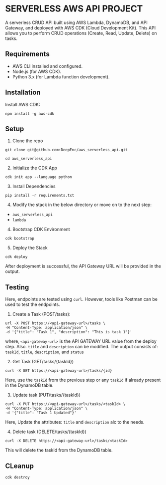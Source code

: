 
# SERVERLESS AWS API PROJECT

A serverless CRUD API built using AWS Lambda, DynamoDB, and API Gateway, and deployed with AWS CDK (Cloud Development Kit). This API allows you to perform CRUD operations (Create, Read, Update, Delete) on tasks.

## Requirements

* AWS CLI installed and configured.
* Node.js (for AWS CDK).
* Python 3.x (for Lambda function development).

## Installation
Install AWS CDK:
```
npm install -g aws-cdk
```
## Setup
1. Clone the repo
```
git clone git@github.com:DeepEnc/aws_serverless_api.git

cd aws_serverless_api
```

2. Initialize the CDK App
```
cdk init app --language python
```
3. Install Dependencies
```
pip install -r requirements.txt
```

4. Modify the stack in the below directory or move on to the next step:
* `aws_serverless_api`
* `lambda`

4. Bootstrap CDK Environment
```
cdk bootstrap
```

5. Deploy the Stack
```
cdk deploy
```
After deployment is successful, the API Gateway URL will be provided in the output.

## Testing
Here, endpoints are tested using `curl`. However, tools like Postman can be used to test the endpoints.

1. Create a Task (POST/tasks):
```
url -X POST https://<api-gateway-url>/tasks \
-H "Content-Type: application/json" \
-d '{"title": "Task 1", "description": "This is task 1"}'
```
where, `<api-gateway-url>` is the API GATEWAY URL value from the deploy step.
Also. `title` and `description` can be modified. The output consists of: `taskId`, `title`, `description`, and `status`

2. Get Task (GET/tasks/{taskId})
```
curl -X GET https://<api-gateway-url>/tasks/{id}
```
Here,  use the `taskId` from the previous step or any `taskId` if already present in the DynamoDB table.

3. Update task (PUT/tasks/{taskId})
```
curl -X PUT https://<api-gateway-url>/tasks/<taskId> \
-H "Content-Type: application/json" \
-d '{"title": "Task 1 Updated"}'
```
Here, Update the attributes: `title` and `description` alc to the needs. 

4. Delete task (DELETE/tasks/{taskId})
```
curl -X DELETE https://<api-gateway-url>/tasks/<taskId>
```
This will delete the taskId from the DynamoDB table.

## CLeanup
```
cdk destroy
```